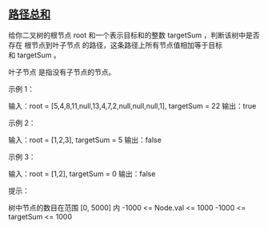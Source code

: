 ## [路径总和](https://leetcode-cn.com/leetbook/read/data-structure-binary-tree/xo566j/)

给你二叉树的根节点 root 和一个表示目标和的整数 targetSum ，判断该树中是否存在 根节点到叶子节点 的路径，这条路径上所有节点值相加等于目标和 targetSum 。

叶子节点 是指没有子节点的节点。

示例 1：


输入：root = [5,4,8,11,null,13,4,7,2,null,null,null,1], targetSum = 22
输出：true

示例 2：


输入：root = [1,2,3], targetSum = 5
输出：false

示例 3：

输入：root = [1,2], targetSum = 0
输出：false
 

提示：

树中节点的数目在范围 [0, 5000] 内
-1000 <= Node.val <= 1000
-1000 <= targetSum <= 1000